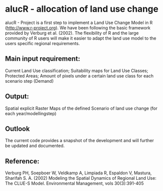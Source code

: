 alucR - allocation of land use change 
=====

alucR - Project is a first step to implement a Land Use Change Model in R (http://www.r-project.org). We have been following the basic framework provided by Verburg et al. (2002). The flexibility of R and the large community of R users will make it easier to adapt the land use model to the users specific regional requirements.

## Main input requirement:
Current Land Use classification; Suitability maps for Land Use Classes; Protected Areas; Amount of pixels under a certain land use class for each scenario step (Demand)

## Output: 
Spatial explicit Raster Maps of the defined Scenario of land use change (for each year/modellingstep)

## Outlook
The current code provides a snapshot of the development and will further be updated and documented. 


 

## Reference:
Verburg PH, Soepboer W, Veldkamp A, Limpiada R, Espaldon V, Mastura, Sharifah S. A. (2002) Modeling the Spatial Dynamics of Regional Land Use: The CLUE-S Model. Environmental Management, vols 30(3):391-405